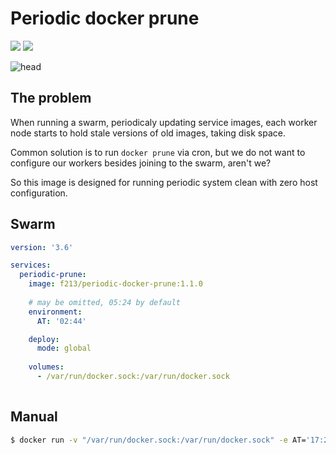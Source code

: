 # Periodic docker prune

[![](https://images.microbadger.com/badges/image/f213/periodic-docker-prune.svg)](https://microbadger.com/images/f213/periodic-docker-prune "Get your own image badge on microbadger.com")
![](https://img.shields.io/docker/cloud/automated/f213/periodic-docker-prune.svg)

![head](https://user-images.githubusercontent.com/1592663/54130596-b737ae80-4421-11e9-9b89-aa8b8da06dd7.jpg)


## The problem
When running a swarm, periodicaly updating service images, each worker node starts to hold stale versions of old images, taking disk space.

Common solution is to run `docker prune` via cron, but we do not want to configure our workers besides joining to the swarm, aren't we?

So this image is designed for running periodic system clean with zero host configuration.

## Swarm

```yaml
version: '3.6'

services:
  periodic-prune:
    image: f213/periodic-docker-prune:1.1.0
        
    # may be omitted, 05:24 by default
    environment:
      AT: '02:44'

    deploy:
      mode: global
      
    volumes:
      - /var/run/docker.sock:/var/run/docker.sock
      
```

## Manual

```sh
$ docker run -v "/var/run/docker.sock:/var/run/docker.sock" -e AT='17:20' f213/periodic-docker-prune
```
